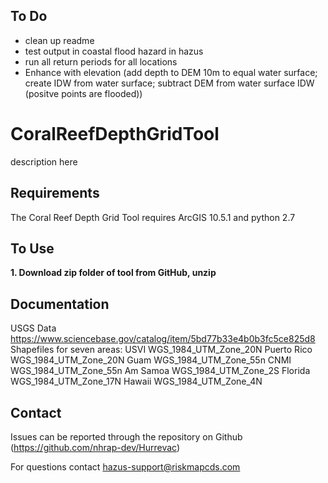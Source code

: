 ## To Do
- clean up readme
- test output in coastal flood hazard in hazus
- run all return periods for all locations
- Enhance with elevation (add depth to DEM 10m to equal water surface; create IDW from water surface; subtract DEM from water surface IDW (positve points are flooded))

# CoralReefDepthGridTool
description here

## Requirements

The Coral Reef Depth Grid Tool requires ArcGIS 10.5.1 and python 2.7

## To Use

**1. Download zip folder of tool from GitHub, unzip**



## Documentation
USGS Data
	https://www.sciencebase.gov/catalog/item/5bd77b33e4b0b3fc5ce825d8
	Shapefiles for seven areas:
		USVI 		WGS_1984_UTM_Zone_20N
		Puerto Rico 	WGS_1984_UTM_Zone_20N
		Guam 		WGS_1984_UTM_Zone_55n
		CNMI		WGS_1984_UTM_Zone_55n
		Am Samoa	WGS_1984_UTM_Zone_2S
		Florida		WGS_1984_UTM_Zone_17N
		Hawaii		WGS_1984_UTM_Zone_4N


## Contact

Issues can be reported through the repository on Github (https://github.com/nhrap-dev/Hurrevac)

For questions contact hazus-support@riskmapcds.com
